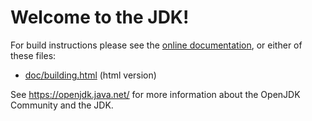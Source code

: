 # Welcome to the JDK!

For build instructions please see the
[online documentation](https://openjdk.java.net/groups/build/doc/building.html),
or either of these files:

- [doc/building.html](doc/building.html) (html version)

See <https://openjdk.java.net/> for more information about
the OpenJDK Community and the JDK.
